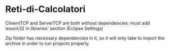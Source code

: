 # Reti-di-Calcolatori

ClinentTCP and ServerTCP are both without dependencies: must add wsock32 in libraries' section (Eclipse Settings)

Zip folder has necessary dependencies in it, so it will only take to import the archive in order to run projects properly.

